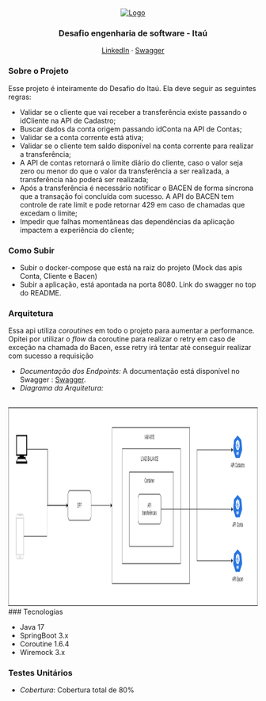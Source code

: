 <a name="readme-top"></a>

<!-- PROJECT LOGO -->
<br />
<div align="center">
  <a href="">
    <img src="assets/itau-logo.png" alt="Logo" width="140" height="80">
  </a>

<h3 align="center"> Desafio engenharia de software - Itaú</h3>

  <p align="center">
    <a href="https://www.linkedin.com/in/luan-passos/">LinkedIn</a>
    ·
    <a href="http://localhost:8080/swagger-ui/index.html">Swagger</a>
  </p>
</div>


### Sobre o Projeto
Esse projeto é inteiramente do Desafio do Itaú. Ela deve seguir as seguintes regras: 
- Validar se o cliente que vai receber a transferência existe passando o idCliente na API
   de Cadastro;
- Buscar dados da conta origem passando idConta na API de Contas;
- Validar se a conta corrente está ativa;
- Validar se o cliente tem saldo disponível na conta corrente para realizar a transferência;
- A API de contas retornará o limite diário do cliente, caso o valor seja zero ou menor do
   que o valor da transferência a ser realizada, a transferência não poderá ser realizada;
- Após a transferência é necessário notificar o BACEN de forma síncrona que a transação
   foi concluída com sucesso. A API do BACEN tem controle de rate limit e pode retornar
   429 em caso de chamadas que excedam o limite;
- Impedir que falhas momentâneas das dependências da aplicação impactem a
   experiência do cliente;


### Como Subir
- Subir o docker-compose que está na raiz do projeto (Mock das apis Conta, Cliente e Bacen)
- Subir a aplicação, está apontada na porta 8080. Link do swagger no top do README.

### Arquitetura

Essa api utiliza *coroutines* em todo o projeto para aumentar a performance. 
Opitei por utilizar o *flow* da coroutine para realizar o retry em caso de exceção na chamada do Bacen, 
esse retry irá tentar até conseguir realizar com sucesso a requisição

- *Documentação dos Endpoints:* A documentação está disponível no Swagger : <a href="http://localhost:8080/swagger-ui/index.html">Swagger</a>.
- *Diagrama da Arquitetura:*
<br />
<div align="center">
<a href="">
    <img src="assets/itau-challenge-diagram-v3.png" alt="Logo" width="1301" height="401">
</a>
</div>
### Tecnologias

- Java 17
- SpringBoot 3.x
- Coroutine 1.6.4
- Wiremock 3.x

### Testes Unitários

- *Cobertura*: Cobertura total de 80%